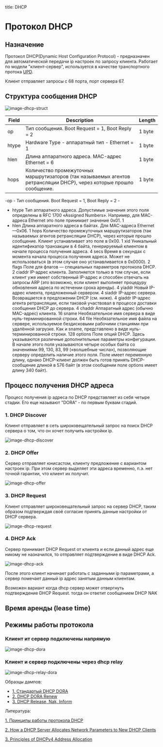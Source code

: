 title: DHCP

# Протокол DHCP

## Назначение
Протокол DHCP(Dynamic Host Configuration Protocol) - предназначен для автоматической передачи ip настроек по запросу клиента.
Работает по модели "клиент-сервер", используется в качестве транспортного протока [UPD](https://icebale.readthedocs.io/en/latest/networks/protocols/UDP/).

Клиент отправляет запросы с 68 порта, порт сервера 67.

## Структура сообщения DHCP

![image-dhcp-struct](img/dhcp-structure.jpg)


| Field       | Description                                      | Length   |
| ----------- | ------------------------------------------------ | -------- |
|op           | Тип сообщения. Boot Request = 1, Boot Reply = 2  | 1 byte   |
|htype	      | Hardware Type - аппаратный тип - Ethernet = 1 	 | 1 byte   |
|hlen	      | Длина аппаратного адреса. MAC-адрес Ethernet = 6 | 1 byte   |
|hops	      | Количество промежуточных маршрутизаторов (так называемых агентов ретрансляции DHCP), через которые прошло сообщение. |  1 byte   |


-op	 - Тип сообщения. Boot Request = 1, Boot Reply = 2 - 
- htype	Тип аппаратного адреса. Допустимые значения этого поля определены в RFC 1700 «Assigned Numbers». Например, для MAC-адреса Ethernet это поле принимает значение 0x01.	1
- hlen	Длина аппаратного адреса в байтах. Для MAC-адреса Ethernet —0x06.	1
hops	Количество промежуточных маршрутизаторов (так называемых агентов ретрансляции DHCP), через которые прошло сообщение. Клиент устанавливает это поле в 0x00.	1
xid	Уникальный идентификатор транзакции в 4 байта, генерируемый клиентом в начале процесса получения адреса.	4
secs	Время в секундах с момента начала процесса получения адреса. Может не использоваться (в этом случае оно устанавливается в 0x0000).	2
flags	Поле для флагов — специальных параметров протокола DHCP.	2
ciaddr	IP-адрес клиента. Заполняется только в том случае, если клиент уже имеет собственный IP-адрес и способен отвечать на запросы ARP (это возможно, если клиент выполняет процедуру обновления адреса по истечении срока аренды).	4
yiaddr	Новый IP-адрес клиента, предложенный сервером.	4
siaddr	IP-адрес сервера. Возвращается в предложении DHCP (см. ниже).	4
giaddr	IP-адрес агента ретрансляции, если таковой участвовал в процессе доставки сообщения DHCP до сервера.	4
chaddr	Аппаратный адрес (обычно MAC-адрес) клиента.	16
sname	Необязательное имя сервера в виде нуль-терминированной строки.	64
file	Необязательное имя файла на сервере, используемое бездисковыми рабочими станциями при удалённой загрузке. Как и sname, представлено в виде нуль-терминированной строки.	128
options	Поле опций DHCP. Здесь указываются различные дополнительные параметры конфигурации. В начале этого поля указываются четыре особых байта со значениями 99, 130, 83, 99 («волшебные числа»), позволяющие серверу определить наличие этого поля. Поле имеет переменную длину, однако DHCP-клиент должен быть готов принять DHCP-сообщение длиной в 576 байт (в этом сообщении поле options имеет длину 340 байт).


## Процесс получения DHCP адреса
Процесс получения ip адреса по DHCP представляет из себя четыре стадии.
Его еще называют "DORA" - по первым буквам стадий.

### 1. DHCP Discover 
Клиент отправляет в сеть широковещательный запрос на поиск DHCP сервера о том, что он хочет получить настройки ip. 

![image-dhcp-discover](img/dhcp-1-discover.jpg)

### 2. DHCP Offer 
Сервер отправляет юнисастом, клиенту предложение с вариантом настроек ip. 
При этом сервер выделяет эти адреса временно, п.э. нет точной гарантии, что клиент их получит.

![image-dhcp-offer](img/dhcp-2-offer.jpg)

### 3. DHCP Request 
Клиент отправляет широковещательный запрос на сервер DHCP, 
таким образом подтверждая своё согласие принять данные настройки от DHCP сервера.

![image-dhcp-request](img/dhcp-3-request.jpg)

### 4. DHCP Ack
Сервер принимает DHCP Request от клиента и если данный адрес еще никому не назначился, 
то отправляет подтверждение в виде DHCP Ack.

![image-dhcp-ack](img/dhcp-4-ack.jpg)

После этого клиент начинает работать с заданными ip параметрами, 
а сервер помечает данный ip адрес занятым данным клиентам.

Возможен вариант когда dhcp сервер может отвергнуть подтверждение DHCP Request.
тогда он ответит сообщением DHCP NAK  

## Время аренды (lease time)



## Режимы работы протокола

### Клиент ит сервер подключены напрямую

![image-dhcp-dora](img/dhcp-dora.jpg)

### Клиент и сервер подключены через dhcp relay

![image-dhcp-relay-dora](img/dhcp-relay-dora.jpg)


Образцы дампов:

- [1. Стандартый DHCP DORA](https://icebale.readthedocs.io/en/latest/networks/wireshark.collection/dhcp-dora.pcapng)
- [2. DHCP DORA Renew](https://icebale.readthedocs.io/en/latest/networks/wireshark.collection/dhcp-dora-renew.pcapng)
- [3. DHCP Release, Nak, Inform](https://icebale.readthedocs.io/en/latest/networks/wireshark.collection/dhcp-release-nak-inform.pcapng)

Литература:


[1. Принципы работы протокола DHCP](https://selectel.ru/blog/dhcp-protocol/#:~:text=DHCP%20%E2%80%94%20%D0%BF%D1%80%D0%BE%D1%82%D0%BE%D0%BA%D0%BE%D0%BB%20%D0%BF%D1%80%D0%B8%D0%BA%D0%BB%D0%B0%D0%B4%D0%BD%D0%BE%D0%B3%D0%BE%20%D1%83%D1%80%D0%BE%D0%B2%D0%BD%D1%8F%20%D0%BC%D0%BE%D0%B4%D0%B5%D0%BB%D0%B8,%D0%B5%D1%81%D1%82%D1%8C%20%D0%BA%D0%BE%D0%BC%D0%BF%D1%8C%D1%8E%D1%82%D0%B5%D1%80%D1%83%20%D0%B2%20%D0%BB%D0%BE%D0%BA%D0%B0%D0%BB%D1%8C%D0%BD%D0%BE%D0%B9%20%D1%81%D0%B5%D1%82%D0%B8.)

[2. How a DHCP Server Allocates Network Parameters to New DHCP Clients](https://support.huawei.com/enterprise/en/doc/EDOC1100116724/5cef90ad/how-a-dhcp-server-allocates-network-parameters-to-new-dhcp-clients)

[3. Principles of DHCPv4 Address Allocation](https://support.huawei.com/enterprise/en/doc/EDOC1100125886/c5ff6555/principles-of-dhcpv4-address-allocation)